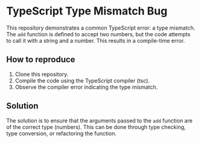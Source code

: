 # TypeScript Type Mismatch Bug

This repository demonstrates a common TypeScript error: a type mismatch. The `add` function is defined to accept two numbers, but the code attempts to call it with a string and a number.  This results in a compile-time error.

## How to reproduce

1. Clone this repository.
2. Compile the code using the TypeScript compiler (tsc).
3. Observe the compiler error indicating the type mismatch.

## Solution

The solution is to ensure that the arguments passed to the `add` function are of the correct type (numbers).  This can be done through type checking, type conversion, or refactoring the function.